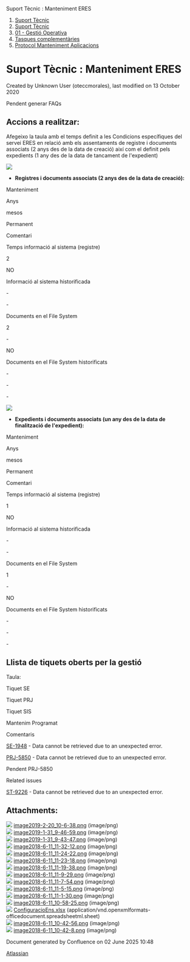 Suport Tècnic : Manteniment ERES  

1.  [Suport Tècnic](index.md)
2.  [Suport Tècnic](13893782.md)
3.  [01 - Gestió Operativa](26313391.md)
4.  [Tasques complementàries](26313409.md)
5.  [Protocol Manteniment Aplicacions](Protocol-Manteniment-Aplicacions_39911467.md)

Suport Tècnic : Manteniment ERES
================================

Created by Unknown User (oteccmorales), last modified on 13 October 2020

Pendent generar FAQs

Accions a realitzar:
--------------------

Afegeixo la taula amb el temps definit a les Condicions específiques del servei ERES en relació amb els assentaments de registre i documents associats (2 anys des de la data de creació) així com el definit pels expedients (1 any des de la data de tancament de l'expedient)

  

![](https://contacte.aoc.cat/secure/attachment/47958/47958_image-2020-08-21-14-02-07-905.png)

  

*   **Registres i documents associats (2 anys des de la data de creació):**

  

Manteniment

Anys

mesos

Permanent

Comentari

Temps informació al sistema (registre)

2

  

NO

  

Informació al sistema historificada

\-

\-

  

  

Documents en el File System

2

\-

NO

  

Documents en el File System historificats

\-

\-

\-

  

  

![](https://contacte.aoc.cat/secure/attachment/47959/47959_image-2020-08-21-14-10-58-402.png)

  

*   **Expedients i documents associats (un any des de la data de finalització de l'expedient):**

  

Manteniment

Anys

mesos

Permanent

Comentari

Temps informació al sistema (registre)

1

  

NO

  

Informació al sistema historificada

\-

\-

  

  

Documents en el File System

1

\-

NO

  

Documents en el File System historificats

\-

\-

\-

  

  

Llista de tiquets oberts per la gestió
--------------------------------------

Taula:

Tiquet SE

Tiquet PRJ

Tiquet SIS

Mantenim Programat

Comentaris

[SE-1948](https://contacte.aoc.cat/browse/SE-1948?src=confmacro) - Data cannot be retrieved due to an unexpected error.

[PRJ-5850](https://contacte.aoc.cat/browse/PRJ-5850?src=confmacro) - Data cannot be retrieved due to an unexpected error.

  

Pendent PRJ-5850

  

  

  

Related issues

[ST-9226](https://contacte.aoc.cat/browse/ST-9226?src=confmacro) - Data cannot be retrieved due to an unexpected error.

  

Attachments:
------------

![](images/icons/bullet_blue.gif) [image2019-2-20\_10-6-38.png](attachments/41517311/41517312.png) (image/png)  
![](images/icons/bullet_blue.gif) [image2019-1-31\_9-46-59.png](attachments/41517311/41517313.png) (image/png)  
![](images/icons/bullet_blue.gif) [image2019-1-31\_9-43-47.png](attachments/41517311/41517314.png) (image/png)  
![](images/icons/bullet_blue.gif) [image2018-6-11\_11-32-12.png](attachments/41517311/41517315.png) (image/png)  
![](images/icons/bullet_blue.gif) [image2018-6-11\_11-24-22.png](attachments/41517311/41517316.png) (image/png)  
![](images/icons/bullet_blue.gif) [image2018-6-11\_11-23-18.png](attachments/41517311/41517317.png) (image/png)  
![](images/icons/bullet_blue.gif) [image2018-6-11\_11-19-38.png](attachments/41517311/41517318.png) (image/png)  
![](images/icons/bullet_blue.gif) [image2018-6-11\_11-9-29.png](attachments/41517311/41517319.png) (image/png)  
![](images/icons/bullet_blue.gif) [image2018-6-11\_11-7-54.png](attachments/41517311/41517320.png) (image/png)  
![](images/icons/bullet_blue.gif) [image2018-6-11\_11-5-15.png](attachments/41517311/41517321.png) (image/png)  
![](images/icons/bullet_blue.gif) [image2018-6-11\_11-1-30.png](attachments/41517311/41517322.png) (image/png)  
![](images/icons/bullet_blue.gif) [image2018-6-11\_10-58-25.png](attachments/41517311/41517323.png) (image/png)  
![](images/icons/bullet_blue.gif) [ConfiguracioEns.xlsx](attachments/41517311/41517324.xlsx) (application/vnd.openxmlformats-officedocument.spreadsheetml.sheet)  
![](images/icons/bullet_blue.gif) [image2018-6-11\_10-42-56.png](attachments/41517311/41517325.png) (image/png)  
![](images/icons/bullet_blue.gif) [image2018-6-11\_10-42-8.png](attachments/41517311/41517326.png) (image/png)  

Document generated by Confluence on 02 June 2025 10:48

[Atlassian](http://www.atlassian.com/)